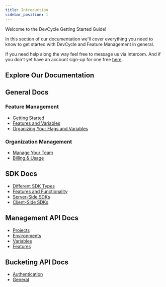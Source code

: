 ```yaml
---
title: Introduction
sidebar_position: 1
---
```


Welcome to the DevCycle Getting Started Guide!

In this section of our documentation we'll cover everything you need to know to get started with DevCycle and Feature Management in general.

If you need help along the way feel free to message us via Intercom. And if you don't yet have an account sign-up for one free [here](https://app.devcycle.com/).

## Explore Our Documentation

## General Docs

### Feature Management
 - [Getting Started](/docs/home/feature-management/getting-started/creating-an-account)
 - [Features and Variables](/docs/home/feature-management/features-and-variables/targeting-users)
 - [Organizing Your Flags and Variables](/docs/home/feature-management/organizing-your-flags-and-variables/feature-dashboard)



 ### Organization Management
 - [Manage Your Team](/docs/home/your-organization/manage-team/team-members)
 - [Billing & Usage](/docs/home/your-organization/billing-usage)

## SDK Docs
- [Different SDK Types](/docs/sdk/sdk-types)
- [Features and Functionality](/docs/sdk/features/features)
- [Server-Side SDKs](/docs/sdk/server-side-sdks/node)
- [Client-Side SDKs](/docs/sdk/client-side-sdks/javascript)


## Management API Docs
- [Projects](/management-api/#tag/Projects)
- [Environments](/management-api/#tag/Environments)
- [Variables](/management-api/#tag/Variables)
- [Features](/management-api/#tag/Features)


## Bucketing API Docs
- [Authentication](/bucketing-api/#section/Authentication)
- [General](/bucketing-api/#tag/devcycle)